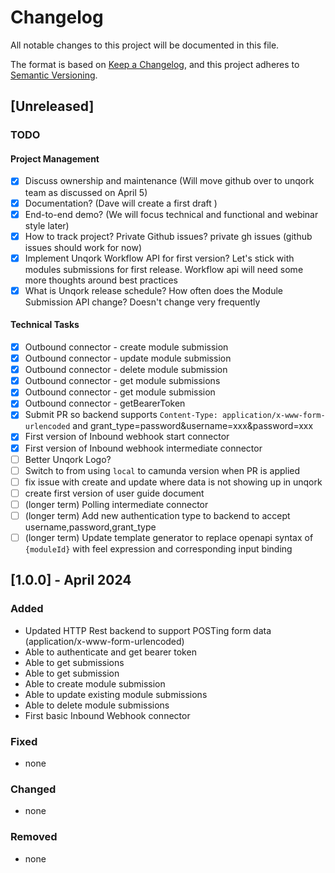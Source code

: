 # Changelog

All notable changes to this project will be documented in this file.

The format is based on [Keep a Changelog](https://keepachangelog.com/en/1.1.0/),
and this project adheres to [Semantic Versioning](https://semver.org/spec/v2.0.0.html).

## [Unreleased]

### TODO

#### Project Management
- [x] Discuss ownership and maintenance (Will move github over to unqork team as discussed on April 5)
- [x] Documentation? (Dave will create a first draft )
- [x] End-to-end demo? (We will focus technical and functional and webinar style later)
- [x] How to track project? Private Github issues? private gh issues (github issues should work for now)
- [x] Implement Unqork Workflow API for first version? Let's stick with modules submissions for first release. Workflow api will need some more thoughts around best practices 
- [x] What is Unqork release schedule? How often does the Module Submission API change? Doesn't change very frequently

#### Technical Tasks
- [x] Outbound connector - create module submission
- [x] Outbound connector - update module submission
- [x] Outbound connector - delete module submission
- [x] Outbound connector - get module submissions
- [x] Outbound connector - get module submission
- [x] Outbound connector - getBearerToken
- [x] Submit PR so backend supports `Content-Type: application/x-www-form-urlencoded` and grant_type=password&username=xxx&password=xxx
- [x] First version of Inbound webhook start connector
- [x] First version of Inbound webhook intermediate connector
- [ ] Better Unqork Logo?
- [ ] Switch to from using `local` to camunda version when PR is applied
- [ ] fix issue with create and update where data is not showing up in unqork
- [ ] create first version of user guide document
- [ ] (longer term) Polling intermediate connector
- [ ] (longer term) Add new authentication type to backend to accept username,password,grant_type
- [ ] (longer term) Update template generator to replace openapi syntax of `{moduleId}` with feel expression and corresponding input binding

## [1.0.0] - April 2024
### Added

- Updated HTTP Rest backend to support POSTing form data (application/x-www-form-urlencoded)
- Able to authenticate and get bearer token
- Able to get submissions
- Able to get submission
- Able to create module submission
- Able to update existing module submissions
- Able to delete module submissions
- First basic Inbound Webhook connector

### Fixed

- none

### Changed

- none

### Removed

- none